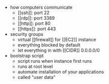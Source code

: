 - how computers communicate
  - [[ssh]]:   port   22
  - [[rdp]]:   port 3389
  - [[http]]:  port   80
  - [[https]]: port  443
- security groups
  - virtual [[firewall]] for [[EC2]] instance
  - everything blocked by default
  - let everything in with [[CIDR]] 0.0.0.0/0
- bootstrap script
  - script runs when instance first runs
  - runs at root level
  - automate installation of your applications
  - called "user data"
